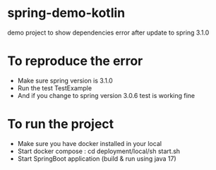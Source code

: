 # spring-demo-kotlin
demo project to show dependencies error after update to spring 3.1.0


# To reproduce the error 
- Make sure spring version is 3.1.0
- Run the test TestExample
- And if you change to spring version 3.0.6 test is working fine


# To run the project 
- Make sure you have docker installed in your local
- Start docker compose : cd deployment/local/sh start.sh
- Start SpringBoot application (build & run using java 17)
